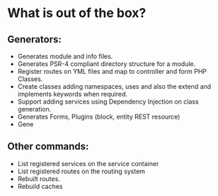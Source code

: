 # What is out of the box?

## Generators:
 * Generates module and info files.
 * Generates PSR-4 compliant directory structure for a module.
 * Register routes on YML files and map to controller and form PHP Classes.
 * Create classes adding namespaces, uses and also the extend and implements keywords when required.
 * Support adding services using Dependency Injection on class generation.
 * Generates Forms, Plugins (block, entity REST resource)
 * Gene

## Other commands:
 * List registered services on the service container
 * List registered routes on the routing system
 * Rebuilt routes.
 * Rebuild caches
